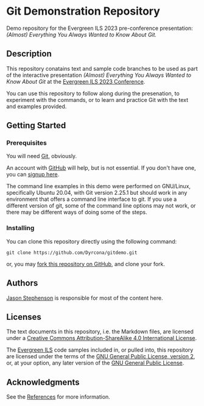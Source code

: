 # Git Demonstration Repository

Demo repository for the Evergreen ILS 2023 pre-conference
presentation: *(Almost) Everything You Always Wanted to Know About
Git.*

## Description

This repository conatains text and sample code branches to be used as
part of the interactive presentation *(Almost) Everything You Always
Wanted to Know About Git* at the
[Evergreen ILS 2023 Conference](https://evergreen-ils.org/conference/2023-evergreen-international-conference/).

You can use this repository to follow along during the presenation, to
experiment with the commands, or to learn and practice Git with the
text and examples provided.

## Getting Started

### Prerequisites

You will need [Git](https://git-scm.com/), obviously.

An account with [GitHub](https://github.com/) will help, but is not
essential.  If you don't have one, you can [signup
here](https://github.com/signup?ref_cta=Sign+up&ref_page=%2F&source=header-home).

The command line examples in this demo were performed on GNU/Linux,
specifically Ubuntu 20.04, with Git version 2.25.1 but should work in
any environment that offers a command line interface to git.  If you
use a different version of git, some of the command line options may
not work, or there may be different ways of doing some of the steps.

### Installing

You can clone this repository directly using the following command:

    git clone https://github.com/Dyrcona/gitdemo.git

or, you may [fork this repository on GitHub](https://docs.github.com/en/get-started/quickstart/fork-a-repo),
and clone your fork.

## Authors

[Jason Stephenson](https://www.sigio.com/) is responsible for most of
the content here.

## Licenses

The text documents in this repository, i.e. the Markdown files, are
licensed under a [Creative Commons Attribution-ShareAlike 4.0
International
License](https://creativecommons.org/licenses/by-sa/4.0/).

The [Evergreen ILS](https://evergreen-ils.org/) code samples included in, or pulled into, this
repository are licensed under the terms of the [GNU General Public
License, version
2](https://www.gnu.org/licenses/old-licenses/gpl-2.0.en.html), or, at
your option, any later version of the [GNU General Public License](https://www.gnu.org/licenses/licenses.html#GPL).

## Acknowledgments

See the [References](References.md) for more information.

